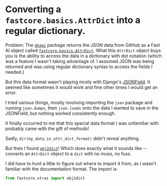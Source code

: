 # Converting a `fastcore.basics.AttrDict` into a regular dictionary. 

Problem: The [`ghapi`](https://ghapi.fast.ai/) package returns the JSON data from GitHub as a Fast AI object called [`fastcore.basics.AttrDict`](https://fastcore.fast.ai/basics.html#attrdict). What this `AttrDict` object buys you is the ability to access the data in a dictionary with dot notation (which was a feature I wasn't taking advantage of. I assumed JSON was being returned and was using regular dictionary syntax to access the fields I needed.) 

But this data format wasn't playing nicely with Django's [JSONField](https://docs.djangoproject.com/en/4.1/ref/models/fields/#jsonfield). It seemed like sometimes it would work and fine other times I would get an error. 

I tried various things, mostly involving importing the `json` package and running `json.dumps`, then `json.loads` onto the data I wanted to save in the JSONField, but nothing worked consistently enough. 

It finally occurred to me that this special data format I was unfamiliar with probably came with the gift of methods! 

Sadly, `dir(my_data_in_attr_dict_format)` didn't reveal anything. 

But then I found [`obj2dict`](https://fastcore.fast.ai/xtras.html#obj2dict)! Which does exactly what it sounds like -- converts an `AttrDict` object to a `dict` with no muss, no fuss. 

I did have to hunt a little to figure out where to import it from, as I wasn't familiar with the documentation format. The import is: 

```python
from fastcore.xtras import obj2dict
```
